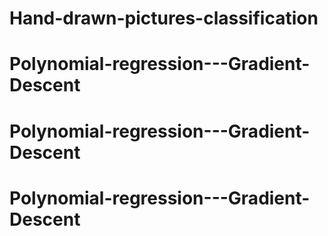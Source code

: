 # Hand-drawn-pictures-classification
# Polynomial-regression---Gradient-Descent
# Polynomial-regression---Gradient-Descent
# Polynomial-regression---Gradient-Descent
